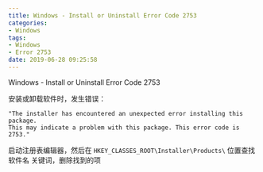 ```yaml
---
title: Windows - Install or Uninstall Error Code 2753
categories:
- Windows
tags:
- Windows
- Error 2753
date: 2019-06-28 09:25:58
---
```


Windows - Install or Uninstall Error Code 2753

<!--more-->

安装或卸载软件时，发生错误：

    "The installer has encountered an unexpected error installing this package.
    This may indicate a problem with this package. This error code is 2753."

启动注册表编辑器，然后在 `HKEY_CLASSES_ROOT\Installer\Products\` 位置查找软件名
关键词，删除找到的项
